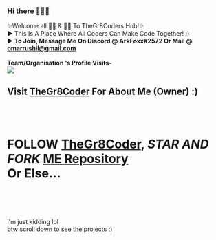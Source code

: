 ### Hi there 👋👋👋

✨Welcome all 👩‍💻 & 👨‍💻 To TheGr8Coders Hub!✨<br>
▶ This Is A Place Where All Coders Can Make Code Together! :) <br>
▶ <b>To Join, Message Me On Discord @ ArkFoxx#2572 Or Mail @ omarrushil@gmail.com </b><br><br>
<b>Team/Organisation 's Profile Visits- </b> <br>
![](https://komarev.com/ghpvc/?username=TheGr8CoderTeam&color=038387)

<h2>Visit <a href = "https://github.com/TheGr8Coder" target="blank" >TheGr8Coder</a> For About Me (Owner) :)<h2>
<br>
<h1>FOLLOW <a href = "https://github.com/TheGr8Coder" target="blank" >TheGr8Coder</a>, <em>STAR AND FORK </em><u>ME Repository</u><br> Or Else...</h1><br><br><br><br>
i'm just kidding lol <br>
btw scroll down to see the projects :)
